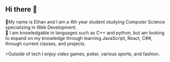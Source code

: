 ## Hi there 👋
 💬My name is Ethan and I am a 4th year student studying Computer Science specializing in Web Development. <br />
 🌱 I am knowledgable in languages such as C++ and python, but am looking to expand on my knowledge through learning JavaScript, React, C##, through current classes, and projects. <br />

⚡Outside of tech I enjoy video games, poker, various sports, and fashion. <br />
<!--
**Ethankwak/EthanKwak** is a ✨ _special_ ✨ repository because its `README.md` (this file) appears on your GitHub profile.

Here are some ideas to get you started:

- 🔭 I’m currently working on ...
- 🌱 I’m currently learning ...
- 👯 I’m looking to collaborate on ...
- 🤔 I’m looking for help with ...
- 💬 Ask me about ...
- 📫 How to reach me: ...
- 😄 Pronouns: ...
- ⚡ Fun fact: ...
-->
